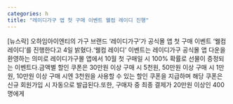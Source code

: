 ```yaml
---
categories: h
title: "레이디가구 앱 첫 구매 이벤트 웰컴 레이디 진행"
---
```

[뉴스락] 오하임아이엔티의 가구 브랜드 ‘레이디가구’가 공식몰 앱 첫 구매 이벤트 ‘웰컴 레이디’를 진행한다고 4일 밝혔다.‘웰컴 레이디’ 이벤트는 레이디가구 공식몰 앱 다운을 환영하는 의미로 레이디가구몰 앱에서 10월 첫 구매일 시 100% 확률로 선물이 증정되는 이벤트다.금액별 할인 쿠폰은 30만원 이상 구매 시 5천원, 50만원 이상 구매 시 1만원, 10만원 이상 구매 시엔 3천원을 사용할 수 있는 할인 쿠폰을 지급하며 해당 쿠폰은 신규 회원가입 시 자동으로 발급된다.또한, 구매자 중 최종 결제가 20만원 이상인 400명에게